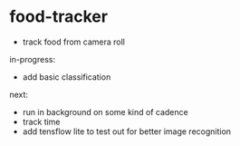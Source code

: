 # food-tracker

- track food from camera roll

in-progress: 
- add basic classification

next: 
- run in background on some kind of cadence
- track time 
- add tensflow lite to test out for better image recognition

